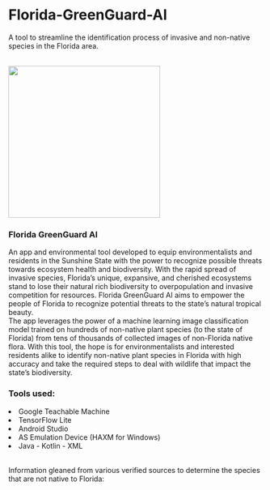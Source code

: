 # Florida-GreenGuard-AI

A tool to streamline the identification process of invasive and non-native species in the Florida area.

</br>
<img src="https://landscapeforlife.colostate.edu/wp-content/uploads/2017/12/74_1459323-LGPT.jpg" height=300px></img>
</br>

<h3><b>Florida GreenGuard AI</b></h3>
An app and environmental tool developed to equip environmentalists and residents in the Sunshine State with the power to recognize possible threats towards ecosystem health and biodiversity. With the rapid spread of invasive species, Florida’s unique, expansive, and cherished ecosystems stand to lose their natural rich biodiversity to overpopulation and invasive competition for resources. Florida GreenGuard AI aims to empower the people of Florida to recognize potential threats to the state’s natural tropical beauty.
</br>
The app leverages the power of a machine learning image classification model trained on hundreds of non-native plant species (to the state of Florida) from tens of thousands of collected images of non-Florida native flora. With this tool, the hope is for environmentalists and interested residents alike to identify non-native plant species in Florida with high accuracy and take the required steps to deal with wildlife that impact the state’s biodiversity.

</br>

<h3>Tools used:</h3>

<li>Google Teachable Machine</li>
<li>TensorFlow Lite</li>
<li>Android Studio</li>
<li>AS Emulation Device (HAXM for Windows)</li>
<li>Java - Kotlin - XML</li>

</br>

Information gleaned from various verified sources to determine the species that are not native to Florida:
<a hfref="https://www.usda.gov/"></a>

